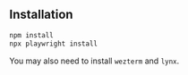 ## Installation

```bash
npm install
npx playwright install
```

You may also need to install `wezterm` and `lynx`.
